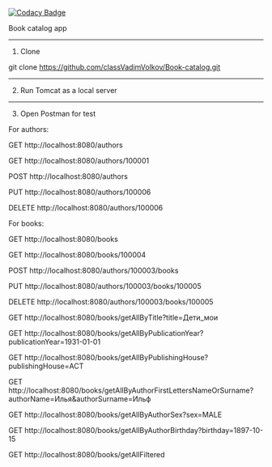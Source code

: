 [![Codacy Badge](https://app.codacy.com/project/badge/Grade/f1d99b8a37d9467ba0ac7803086332c7)](https://www.codacy.com/gh/classVadimVolkov/Book-catalog/dashboard?utm_source=github.com&amp;utm_medium=referral&amp;utm_content=classVadimVolkov/Book-catalog&amp;utm_campaign=Badge_Grade)

Book catalog app

-----------------------------
1. Clone

git clone https://github.com/classVadimVolkov/Book-catalog.git

------------------------
2. Run Tomcat as a local server

------------------------
3. Open Postman for test

For authors:

GET http://localhost:8080/authors

GET http://localhost:8080/authors/100001

POST http://localhost:8080/authors

PUT http://localhost:8080/authors/100006

DELETE http://localhost:8080/authors/100006

For books:

GET http://localhost:8080/books

GET http://localhost:8080/books/100004

POST http://localhost:8080/authors/100003/books

PUT http://localhost:8080/authors/100003/books/100005

DELETE http://localhost:8080/authors/100003/books/100005

GET http://localhost:8080/books/getAllByTitle?title=Дети_мои

GET http://localhost:8080/books/getAllByPublicationYear?publicationYear=1931-01-01

GET http://localhost:8080/books/getAllByPublishingHouse?publishingHouse=АСТ

GET http://localhost:8080/books/getAllByAuthorFirstLettersNameOrSurname?authorName=Илья&authorSurname=Ильф

GET http://localhost:8080/books/getAllByAuthorSex?sex=MALE

GET http://localhost:8080/books/getAllByAuthorBirthday?birthday=1897-10-15

GET http://localhost:8080/books/getAllFiltered
